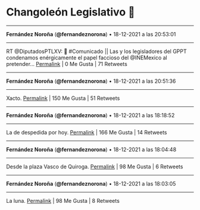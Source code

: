 # Changoleón Legislativo 🙈
*****
**Fernández Noroña** (**@fernandeznorona**) • 18-12-2021 a las 20:53:01
*****
RT @DiputadosPTLXV: 📰 #Comunicado || Las y los legisladores del GPPT condenamos enérgicamente el papel faccioso del @INEMexico al pretender…
[Permalink](https://twitter.com/fernandeznorona/status/1472429743073116168) | 0 Me Gusta | 71 Retweets
*****
**Fernández Noroña** (**@fernandeznorona**) • 18-12-2021 a las 20:51:36
*****
Xacto.
[Permalink](https://twitter.com/fernandeznorona/status/1472429384585957376) | 150 Me Gusta | 51 Retweets
*****
**Fernández Noroña** (**@fernandeznorona**) • 18-12-2021 a las 18:18:52
*****
La de despedida por hoy.
[Permalink](https://twitter.com/fernandeznorona/status/1472390950227955712) | 166 Me Gusta | 14 Retweets
*****
**Fernández Noroña** (**@fernandeznorona**) • 18-12-2021 a las 18:04:48
*****
Desde la plaza Vasco de Quiroga.
[Permalink](https://twitter.com/fernandeznorona/status/1472387408566136834) | 98 Me Gusta | 6 Retweets
*****
**Fernández Noroña** (**@fernandeznorona**) • 18-12-2021 a las 18:03:05
*****
La luna.
[Permalink](https://twitter.com/fernandeznorona/status/1472386975164424192) | 98 Me Gusta | 8 Retweets